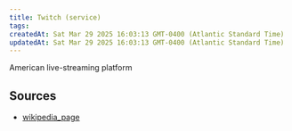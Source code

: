 ```yaml
---
title: Twitch (service)
tags: 
createdAt: Sat Mar 29 2025 16:03:13 GMT-0400 (Atlantic Standard Time)
updatedAt: Sat Mar 29 2025 16:03:13 GMT-0400 (Atlantic Standard Time)
---
```



American live-streaming platform



## Sources
- [wikipedia_page](https://en.wikipedia.org/wiki/Twitch_(service))
